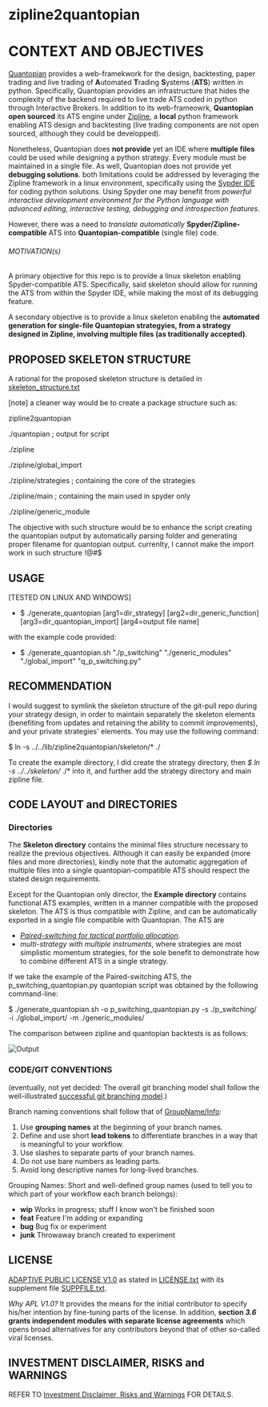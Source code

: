 # zipline2quantopian

# CONTEXT AND OBJECTIVES
[Quantopian](www.quantopian.com) provides a web-framekwork for the design, backtesting, paper trading and live trading of **A**utomated **T**rading **S**ystems (**ATS**) written in python. Specifically, Quantopian provides an infrastructure that hides the complexity of the backend required to live trade ATS coded in python through Interactive Brokers. In addition to its web-frameowrk, **Quantopian open sourced** its ATS engine under [Zipline](https://github.com/quantopian/zipline), a **local** python framework enabling ATS design and backtesting (live trading components are not open sourced, although they could be developped).

Nonetheless, Quantopian does **not provide** yet an IDE where **multiple files** could be used while designing a python strategy. Every module must be maintained in a single file. As well, Quantopian does not provide yet **debugging solutions**. both limitations could be addressed by leveraging the Zipline framework in a linux environment, specifically using the [Sypder IDE](https://code.google.com/p/spyderlib/) for coding python solutions. Using Spyder one may benefit from *powerful interactive development environment for the Python language with advanced editing, interactive testing, debugging and introspection features*.

However, there was a need to *translate automatically* **Spyder/Zipline-compatible** ATS into **Quantopian-compatible** (single file) code.

###### MOTIVATION(s)
A primary objective for this repo is to provide a linux skeleton enabling Spyder-compatible ATS. Specifically, said skeleton should allow for running the ATS from within the Spyder IDE, while making the most of its debugging feature.

A secondary objective is to provide a linux skeleton enabling the **automated generation for single-file Quantopian strategyies, from a strategy designed in Zipline, involving multiple files (as traditionally accepted)**.

## PROPOSED SKELETON STRUCTURE
A rational for the proposed skeleton structure is detailed in [skeleton_structure.txt](skeleton/skeleton_structure.txt)

[note] a cleaner way would be to create a package structure such as:

zipline2quantopian

./quantopian ; output for script

./zipline

./zipline/global_import

./zipline/strategies ; containing the core of the strategies

./zipline/main ; containing the main used in spyder only

./zipline/generic_module

The objective with such structure would be to enhance the script creating the quantopian output by automatically parsing folder and generating proper filename for quantopian output. currenlty, I cannot make the import work in such structure !@#$

## USAGE
[TESTED ON LINUX AND WINDOWS]
- $ ./generate_quantopian [arg1=dir_strategy] [arg2=dir_generic_function] [arg3=dir_quantopian_import] [arg4=output file name]

with the example code provided:
- $ ./generate_quantopian.sh "./p_switching" "./generic_modules" "./global_import" "q_p_switching.py"

## RECOMMENDATION
I would suggest to symlink the skeleton structure of the git-pull repo during your strategy design, in order to maintain separately the skeleton elements (benefiting from updates and retaining the ability to commit improvements), and your private strategies' elements. You may use the following command:

$ ln -s ../../lib/zipline2quantopian/skeleton/* ./

To create the example directory, I did create the strategy directory, then *$ ln -s ../../skeleton/* ./* into it, and further add the strategy directory and main zipline file.

## CODE LAYOUT and DIRECTORIES

### Directories
The **Skeleton directory** contains the minimal files structure necessary to realize the previous objectives. Although it can easily be expanded (more files and more directories), kindly note that the automatic aggregation of multiple files into a single quantopian-compatible ATS should respect the stated design requirements.

Except for the Quantopian only director, the **Example directory** contains functional ATS examples, written in a manner compatible with the proposed skeleton. The ATS is thus compatible with Zipline, and can be automatically exported in a single file compatible with Quantopian. The ATS are 
- [*Paired-switching for tactical portfolio allocation*](http://papers.ssrn.com/sol3/papers.cfm?abstract_id=1917044). 
- *multi-strategy with multiple instruments*, where strategies are most simplistic momentum strategies, for the sole benefit to demonstrate how to combine different ATS in a single strategy.

If we take the example of the Paired-switching ATS, the p_switching_quantopian.py quantopian script was obtained by the following command-line:

$ ./generate_quantopian.sh -o p_switching_quantopian.py -s ./p_switching/ -i ./global_import/ -m ./generic_modules/ 

The comparison between zipline and quantopian backtests is as follows:

![Output](zipline2quantopian/blob/master/example/paired_switching_strategy/Performance_zipline_quantopian.png)



### CODE/GIT CONVENTIONS
(eventually, not yet decided: The overall git branching model shall follow the well-illustrated [successful git branching model](http://nvie.com/posts/a-successful-git-branching-model/).)

Branch naming conventions shall follow that of [GroupName/Info](http://stackoverflow.com/questions/273695/git-branch-naming-best-practices):

1. Use **grouping names** at the beginning of your branch names.
2. Define and use short **lead tokens** to differentiate branches in a way that is meaningful to your workflow.
3. Use slashes to separate parts of your branch names.
4. Do not use bare numbers as leading parts.
5. Avoid long descriptive names for long-lived branches.

Grouping Names: Short and well-defined group names (used to tell you to which part of your workflow each branch belongs):

- **wip** Works in progress; stuff I know won't be finished soon
- **feat** Feature I'm adding or expanding
- **bug** Bug fix or experiment
- **junk** Throwaway branch created to experiment

## LICENSE
[ADAPTIVE PUBLIC LICENSE V1.0](http://opensource.org/licenses/alphabetical) as stated in [LICENSE.txt](License.txt) 
with its supplement file [SUPPFILE.txt](suppfile.txt).

*Why APL V1.0?* It provides the means for the initial contributor to specify his/her intention by fine-tuning parts of the license. In addition, **section *3.6* grants independent modules with separate license agreements** which opens broad alternatives for any contributors beyond that of other so-called viral licenses. 

## INVESTMENT DISCLAIMER, RISKS and WARNINGS
REFER TO [Investment Disclaimer, Risks and Warnings](RisksWarnings.md) FOR DETAILS.
